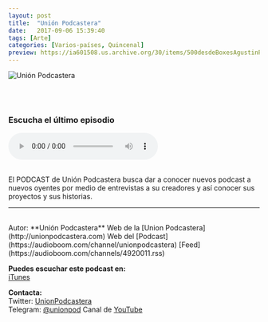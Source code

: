 ```yaml
---
layout: post
title:  "Unión Podcastera"
date:   2017-09-06 15:39:40
tags: [Arte]
categories: [Varios-países, Quincenal]
preview: https://ia601508.us.archive.org/30/items/500desdeBoxesAgustinPalmeiro/UP300.png
---
```


![Unión Podcastera](https://ia601508.us.archive.org/30/items/500desdeBoxesAgustinPalmeiro/UP500.png)  

<br/>  
<br/>  


### Escucha el último episodio  

<!--reproductor-feed=https://audioboom.com/channels/4920011.rss-->
<!--reproductor-start-->
<audio id="audio" preload="auto" controls="" src="https://audioboom.com/posts/6666513.mp3?source=rss&stitched=1"></audio>
<!--reproductor-end-->

<br>
El PODCAST de Unión Podcastera busca dar a conocer nuevos podcast a nuevos oyentes por medio de entrevistas a su creadores y así conocer sus proyectos y sus historias.  

_ _ _
<br>
Autor: **Unión Podcastera**  
Web de la [Union Podcastera](http://unionpodcastera.com)  
Web del [Podcast](https://audioboom.com/channel/unionpodcastera)  
[Feed](https://audioboom.com/channels/4920011.rss)   


**Puedes escuchar este podcast en:**  
[iTunes](http://apple.co/2spOep5)  

**Contacta:**  
Twitter: [UnionPodcastera](https://twitter.com/@UnionPodcastera)  
Telegram: [@unionpod](https://t.me/unionpod) 
Canal de [YouTube](http://bit.ly/2sfNSle)






